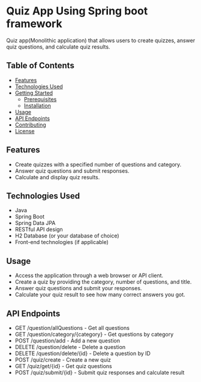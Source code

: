 
# Quiz App Using Spring boot framework
Quiz app(Monolithic application) that allows users to create quizzes, answer quiz questions, and calculate quiz results.

## Table of Contents

- [Features](#features)
- [Technologies Used](#technologies-used)
- [Getting Started](#getting-started)
  - [Prerequisites](#prerequisites)
  - [Installation](#installation)
- [Usage](#usage)
- [API Endpoints](#api-endpoints)
- [Contributing](#contributing)
- [License](#license)

## Features

- Create quizzes with a specified number of questions and category.
- Answer quiz questions and submit responses.
- Calculate and display quiz results.

## Technologies Used

- Java
- Spring Boot
- Spring Data JPA
- RESTful API design
- H2 Database (or your database of choice)
- Front-end technologies (if applicable)
  
## Usage
- Access the application through a web browser or API client.
- Create a quiz by providing the category, number of questions, and title.
- Answer quiz questions and submit your responses.
- Calculate your quiz result to see how many correct answers you got.

## API Endpoints
- GET /question/allQuestions - Get all questions
- GET /question/category/{category} - Get questions by category
- POST /question/add - Add a new question
- DELETE /question/delete - Delete a question
- DELETE /question/delete/{id} - Delete a question by ID
- POST /quiz/create - Create a new quiz
- GET /quiz/get/{id} - Get quiz questions
- POST /quiz/submit/{id} - Submit quiz responses and calculate result

